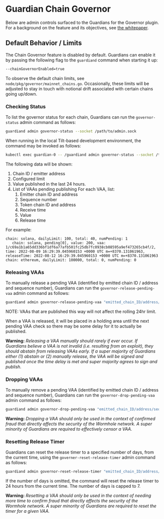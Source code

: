 # Guardian Chain Governor
Below are admin controls surfaced to the Guardians for the Governor plugin. For
a background on the feature and its objectives, see [the whitepaper](../whitepapers/0007_governor.md).

## Default Behavior / Limits
The Chain Governor feature is disabled by default. Guardians can enable it by passing the following flag to the `guardiand` command when starting it up:

```bash
--chainGovernorEnabled=true
```

To observe the default chain limits, see `node/pkg/governor/mainnet_chains.go`.  Occasionally, these limits will be adjusted to stay in touch with notional drift associated with certain chains going up/down.

### Checking Status

To list the governor status for each chain, Guardians can run the `governor-status` admin command as follows:

```bash
guardiand admin governor-status --socket /path/to/admin.sock
```

When running in the local Tilt-based development environment, the command may be invoked as follows:

```bash
kubectl exec guardian-0 -- /guardiand admin governor-status --socket /tmp/admin.sock
```

The following data will be shown:

1. Chain ID / emitter address
2. Configured limit
3. Value published in the last 24 hours.
4. List of VAAs pending publishing For each VAA, list:
    1. Emitter chain ID and address
    2. Sequence number
    3. Token chain ID and address
    4. Receive time
    5. Value
    6. Release time


For example:

```
chain: solana, dailyLimit: 100, total: 40, numPending: 1
   chain: solana, pending[0], value: 200, vaa: 1/c69a1b1a65dd336bf1df6a77afb501fc25db7fc0938cb08595a9ef473265cb4f/2, time: 2022-08-09 16:29:39.045960153 +0000 UTC m=+8370.131061963, releaseTime: 2022-08-12 16:29:39.045960153 +0000 UTC m=+8370.131061963
chain: ethereum, dailyLimit: 100000, total: 0, numPending: 0

```

### Releasing VAAs

To manually release a pending VAA (identified by emitted chain ID / address and sequence number), Guardians can run the `governor-release-pending-vaa` admin command as follows:

```bash
guardiand admin governor-release-pending-vaa "emitted_chain_ID/address/sequence_number" --socket /path/to/admin.sock
```

NOTE: VAAs that are published this way will not affect the rolling 24hr limit.

When a VAA is released, it will be placed in a holding area until the next pending VAA check so there may be some delay for it to actually be published.

**Warning:** *Releasing a VAA manually should rarely if ever occur.  If Guardians believe a VAA is not invalid (i.e. resulting from an exploit), they should abstain from releasing VAAs early.  If a super majority of Guardians either (1) abstain or (2) manually release, the VAA will be signed and published once the time delay is met and super majority agrees to sign and publish.*

### Dropping VAAs

To manually remove a pending VAA (identified by emitted chain ID / address and sequence number), Guardians can run the `governor-drop-pending-vaa` admin command as follows:

```bash
guardiand admin governor-drop-pending-vaa "emitted_chain_ID/address/sequence_number" --socket /path/to/admin.sock
```
**Warning:** *Dropping a VAA should only be used in the context of confirmed fraud that directly affects the security of the Wormhole network.  A super minority of Guardians are required to effectively censor a VAA.*

### Resetting Release Timer
Guardians can reset the release timer to a specified number of days, from the current time, using the `governer-reset-release-timer` admin command as follows: 

```bash
guardiand admin governor-reset-release-timer "emitted_chain_ID/address/sequence_number" "number of days" --socket /path/to/admin.sock
```

If the number of days is omitted, the command will reset the release timer to 24 hours from the current time. The number of days is capped to 7.

**Warning:** *Resetting a VAA should only be used in the context of needing more time to confirm fraud that directly affects the security of the Wormhole network.  A super minority of Guardians are required to reset the timer for a given VAA.*
